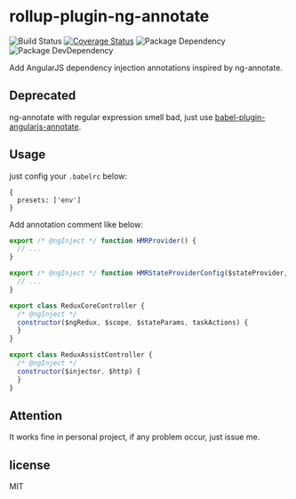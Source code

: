 # rollup-plugin-ng-annotate
![Build Status](https://img.shields.io/travis/bornkiller/rollup-plugin-ng-annotate/master.svg?style=flat)
[![Coverage Status](https://coveralls.io/repos/github/bornkiller/rollup-plugin-ng-annotate/badge.svg?branch=master)](https://coveralls.io/github/bornkiller/rollup-plugin-ng-annotate?branch=master)
![Package Dependency](https://david-dm.org/bornkiller/rollup-plugin-ng-annotate.svg?style=flat)
![Package DevDependency](https://david-dm.org/bornkiller/rollup-plugin-ng-annotate/dev-status.svg?style=flat)

Add AngularJS dependency injection annotations inspired by ng-annotate.
 
## Deprecated
ng-annotate with regular expression smell bad, just use [babel-plugin-angularjs-annotate](https://www.npmjs.com/package/babel-plugin-angularjs-annotate). 

## Usage
just config your `.babelrc` below: 

```
{
  presets: ['env']
}
```

Add annotation comment like below:

```javascript
export /* @ngInject */ function HMRProvider() {
  // ...
}

export /* @ngInject */ function HMRStateProviderConfig($stateProvider, $hmrProvider) {
  // ...
}
```

```javascript
export class ReduxCoreController {
  /* @ngInject */
  constructor($ngRedux, $scope, $stateParams, taskActions) {
  }
}

export class ReduxAssistController {
  /* @ngInject */
  constructor($injector, $http) {
  }
}
```

## Attention
It works fine in personal project, if any problem occur, just issue me.

## license
MIT
